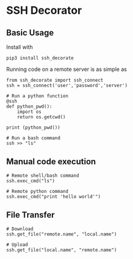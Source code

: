 # SSH Decorator 

## Basic Usage
Install with

    pip3 install ssh_decorate

Running code on a remote server is as simple as

    from ssh_decorate import ssh_connect
    ssh = ssh_connect('user','password','server')
    
    # Run a python function
    @ssh
    def python_pwd():
        import os
        return os.getcwd()
    
    print (python_pwd())
    
    # Run a bash command
    ssh >> "ls"

## Manual code execution

    # Remote shell/bash command
    ssh.exec_cmd("ls")
    
    # Remote python command
    ssh.exec_cmd("print 'hello world'")
    
## File Transfer

    # Download
    ssh.get_file("remote.name", "local.name")
    
    # Upload
    ssh.get_file("local.name", "remote.name")    